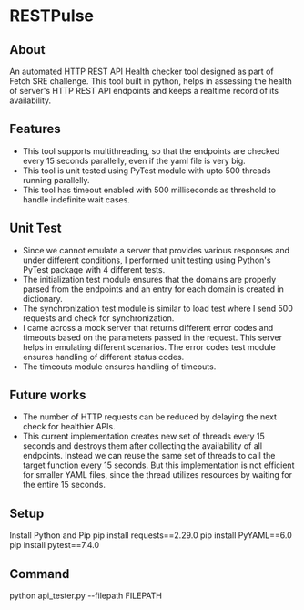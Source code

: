 # RESTPulse

## About
An automated HTTP REST API Health checker tool designed as part of Fetch SRE challenge. This tool built in python, helps in assessing the health of server's HTTP REST API endpoints and keeps a realtime record of its availability. 

## Features
- This tool supports multithreading, so that the endpoints are checked every 15 seconds parallelly, even if the yaml file is very big.
- This tool is unit tested using PyTest module with upto 500 threads running parallelly. 
- This tool has timeout enabled with 500 milliseconds as threshold to handle indefinite wait cases.

## Unit Test
- Since we cannot emulate a server that provides various responses and under different conditions, I performed unit testing using Python's PyTest package with 4 different tests. 
- The initialization test module ensures that the domains are properly parsed from the endpoints and an entry for each domain is created in dictionary. 
- The synchronization test module is similar to load test where I send 500 requests and check for synchronization.
- I came across a mock server that returns different error codes and timeouts based on the parameters passed in the request. This server helps in emulating different scenarios. The error codes test module ensures handling of different status codes.
- The timeouts module ensures handling of timeouts.

## Future works
- The number of HTTP requests can be reduced by delaying the next check for healthier APIs.
- This current implementation creates new set of threads every 15 seconds and destroys them after collecting the availability of all endpoints. Instead we can reuse the same set of threads to call the target function every 15 seconds. But this implementation is not efficient for smaller YAML files, since the thread utilizes resources by waiting for the entire 15 seconds.

## Setup
Install Python and Pip
pip install requests==2.29.0
pip install PyYAML==6.0
pip install pytest==7.4.0

## Command
python api_tester.py --filepath FILEPATH
